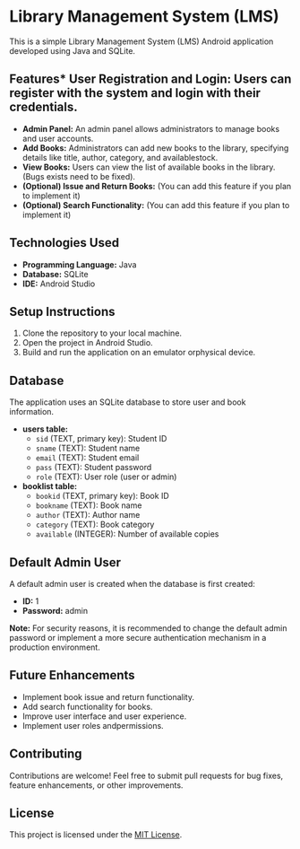 # Library Management System (LMS)

This is a simple Library Management System (LMS) Android application developed using Java and SQLite.

## Features* **User Registration and Login:** Users can register with the system and login with their credentials.
* **Admin Panel:** An admin panel allows administrators to manage books and user accounts.
* **Add Books:** Administrators can add new books to the library, specifying details like title, author, category, and availablestock.
* **View Books:** Users can view the list of available books in the library.(Bugs exists need to be fixed).
* **(Optional) Issue and Return Books:**  (You can add this feature if you plan to implement it)
* **(Optional) Search Functionality:** (You can add this feature if you plan to implement it)

## Technologies Used

* **Programming Language:** Java
* **Database:** SQLite
* **IDE:** Android Studio

## Setup Instructions

1. Clone the repository to your local machine.
2. Open the project in Android Studio.
3. Build and run the application on an emulator orphysical device.

## Database

The application uses an SQLite database to store user and book information.

* **users table:**
    * `sid` (TEXT, primary key): Student ID
    * `sname` (TEXT): Student name
    * `email` (TEXT): Student email
    * `pass` (TEXT): Student password
    * `role` (TEXT): User role (user or admin)
* **booklist table:**
    * `bookid` (TEXT, primary key): Book ID
    * `bookname` (TEXT): Book name
    * `author` (TEXT): Author name
    * `category` (TEXT): Book category
    * `available` (INTEGER): Number of available copies

## Default Admin User

A default admin user is created when the database is first created:

* **ID:** 1
* **Password:** admin

**Note:** For security reasons, it is recommended to change the default admin password or implement a more secure authentication mechanism in a production environment.

## Future Enhancements

* Implement book issue and return functionality.
* Add search functionality for books.
* Improve user interface and user experience.
* Implement user roles andpermissions.

## Contributing

Contributions are welcome! Feel free to submit pull requests for bug fixes, feature enhancements, or other improvements.

## License

This project is licensed under the [MIT License](LICENSE).
